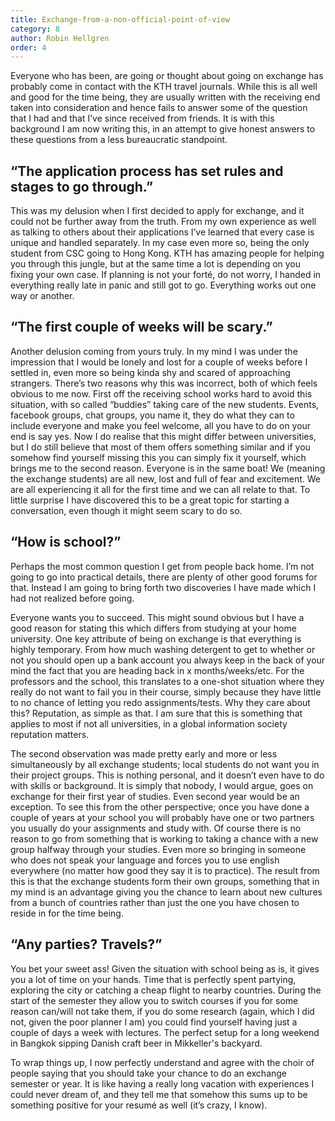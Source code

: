 ```yaml
---
title: Exchange-from-a-non-official-point-of-view
category: 8
author: Robin Hellgren
order: 4
---
```


Everyone who has been, are going or thought about going on exchange has probably come in contact with the KTH travel journals. While this is all well and good for the time being, they are usually written with the receiving end taken into consideration and hence fails to answer some of the question that I had and that I’ve since received from friends. It is with this background I am now writing this, in an attempt to give honest answers to these questions from a less bureaucratic standpoint.

## “The application process has set rules and stages to go through.”
This was my delusion when I first decided to apply for exchange, and it could not be further away from the truth. From my own experience as well as talking to others about their applications I’ve learned that every case is unique and handled separately. In my case even more so, being the only student from CSC going to Hong Kong. KTH has amazing people for helping you through this jungle, but at the same time a lot is depending on you fixing your own case. If planning is not your forté, do not worry, I handed in everything really late in panic and still got to go. Everything works out one way or another.

## “The first couple of weeks will be scary.”
Another delusion coming from yours truly. In my mind I was under the impression that I would be lonely and lost for a couple of weeks before I settled in, even more so being kinda shy and scared of approaching strangers. There’s two reasons why this was incorrect, both of which feels obvious to me now.
First off the receiving school works hard to avoid this situation, with so called “buddies” taking care of the new students. Events, facebook groups, chat groups, you name it, they do what they can to include everyone and make you feel welcome, all you have to do on your end is say yes. Now I do realise that this might differ between universities, but I do still believe that most of them offers something similar and if you somehow find yourself missing this you can simply fix it yourself, which brings me to the second reason.
Everyone is in the same boat! We (meaning the exchange students) are all new, lost and full of fear and excitement. We are all experiencing it all for the first time and we can all relate to that. To little surprise I have discovered this to be a great topic for starting a conversation, even though it might seem scary to do so.

## “How is school?”
Perhaps the most common question I get from people back home. I’m not going to go into practical details, there are plenty of other good forums for that. Instead I am going to bring forth two discoveries I have made which I had not realized before going.

Everyone wants you to succeed. This might sound obvious but I have a good reason for stating this which differs from studying at your home university. One key attribute of being on exchange is that everything is highly temporary. From how much washing detergent to get to whether or not you should open up a bank account you always keep in the back of your mind the fact that you are heading back in x months/weeks/etc. For the professors and the school, this translates to a one-shot situation where they really do not want to fail you in their course, simply because they have little to no chance of letting you redo assignments/tests. Why they care about this? Reputation, as simple as that. I am sure that this is something that applies to most if not all universities, in a global information society reputation matters.

The second observation was made pretty early and more or less simultaneously by all exchange students; local students do not want you in their project groups. This is nothing personal, and it doesn’t even have to do with skills or background. It is simply that nobody, I would argue, goes on exchange for their first year of studies. Even second year would be an exception. To see this from the other perspective; once you have done a couple of years at your school you will probably have one or two partners you usually do your assignments and study with. Of course there is no reason to go from something that is working to taking a chance with a new group halfway through your studies. Even more so bringing in someone who does not speak your language and forces you to use english everywhere (no matter how good they say it is to practice). The result from this is that the exchange students form their own groups, something that in my mind is an advantage giving you the chance to learn about new cultures from a bunch of countries rather than just the one you have chosen to reside in for the time being.

## “Any parties? Travels?”
You bet your sweet ass! Given the situation with school being as is, it gives you a lot of time on your hands. Time that is perfectly spent partying, exploring the city or catching a cheap flight to nearby countries. During the start of the semester they allow you to switch courses if you for some reason can/will not take them, if you do some research (again, which I did not, given the poor planner I am) you could find yourself having just a couple of days a week with lectures. The perfect setup for a long weekend in Bangkok sipping Danish craft beer in Mikkeller's backyard.

To wrap things up, I now perfectly understand and agree with the choir of people saying that you should take your chance to do an exchange semester or year. It is like having a really long vacation with experiences I could never dream of, and they tell me that somehow this sums up to be something positive for your resumé as well (it’s crazy, I know).
